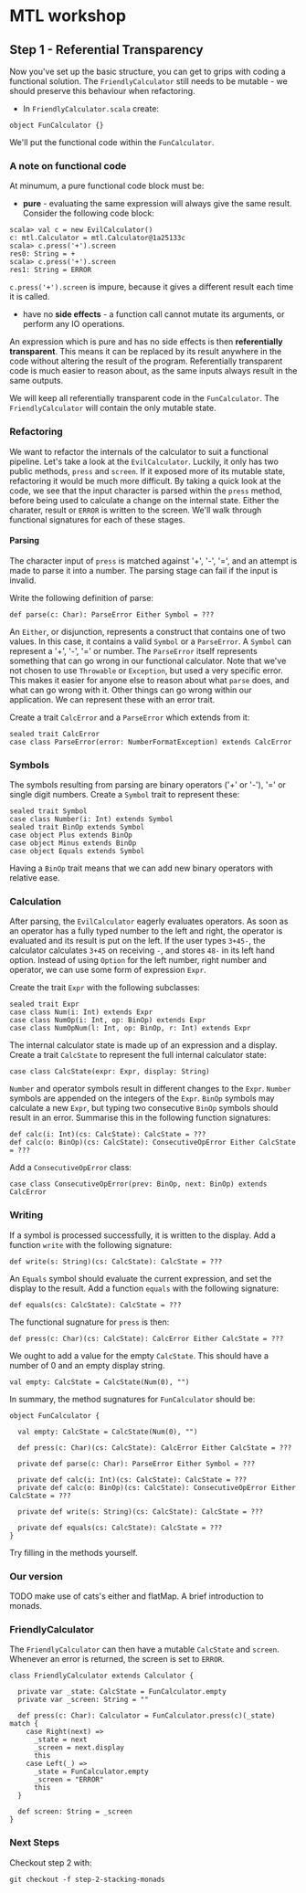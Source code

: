 # MTL workshop

## Step 1 - Referential Transparency

Now you've set up the basic structure, you can get to grips with coding a functional solution.  The `FriendlyCalculator` still needs to be mutable - we should preserve this behaviour when refactoring.

 - In `FriendlyCalculator.scala` create:
```
object FunCalculator {}
```
We'll put the functional code within the `FunCalculator`.

### A note on functional code
At minumum, a pure functional code block must be:

 - **pure** - evaluating the same expression will always give the same result.
Consider the following code block:
```
scala> val c = new EvilCalculator()
c: mtl.Calculator = mtl.Calculator@1a25133c
scala> c.press('+').screen
res0: String = +
scala> c.press('+').screen
res1: String = ERROR
```
`c.press('+').screen` is impure, because it gives a different result each time it is called.

 - have no **side effects** - a function call cannot mutate its arguments, or perform any IO operations.
 
An expression which is pure and has no side effects is then **referentially transparent**.  This means it can be replaced by its result anywhere in the code without altering the result of the program.  Referentially transparent code is much easier to reason about, as the same inputs always result in the same outputs.

We will keep all referentially transparent code in the `FunCalculator`.  The `FriendlyCalculator` will contain the only mutable state.

### Refactoring

We want to refactor the internals of the calculator to suit a functional pipeline.  Let's take a look at the `EvilCalculator`.  Luckily, it only has two public methods, `press` and `screen`.  If it exposed more of its mutable state, refactoring it would be much more difficult.  By taking a quick look at the code, we see that the input character is parsed within the `press` method, before being used to calculate a change on the internal state.  Either the charater, result or `ERROR` is written to the screen.  We'll walk through functional signatures for each of these stages.

#### Parsing
The character input of `press` is matched against '+', '-', '=', and an attempt is made to parse it into a number.  The parsing stage can fail if the input is invalid.

Write the following definition of parse:
```
def parse(c: Char): ParseError Either Symbol = ???
```
An `Either`, or disjunction, represents a construct that contains one of two values.  In this case, it contains a valid `Symbol` or a `ParseError`.  A `Symbol` can represent a '+', '-', '=' or number.  The `ParseError` itself represents something that can go wrong in our functional calculator.  Note that we've not chosen to use `Throwable` or `Exception`, but used a very specific error.  This makes it easier for anyone else to reason about what `parse` does, and what can go wrong with it.  Other things can go wrong within our application.  We can represent these with an error trait.

Create a trait `CalcError` and a `ParseError` which extends from it:

```
sealed trait CalcError
case class ParseError(error: NumberFormatException) extends CalcError
```
### Symbols

The symbols resulting from parsing are binary operators ('+' or '-'), '=' or single digit numbers.
Create a `Symbol` trait to represent these:
```
sealed trait Symbol
case class Number(i: Int) extends Symbol
sealed trait BinOp extends Symbol
case object Plus extends BinOp
case object Minus extends BinOp
case object Equals extends Symbol
```

Having a `BinOp` trait means that we can add new binary operators with relative ease.

### Calculation

After parsing, the `EvilCalculator` eagerly evaluates operators.  As soon as an operator has a fully typed number to the left and right, the operator is evaluated and its result is put on the left.  If the user types `3+45-`, the calculator calculates `3+45` on receiving `-`, and stores `48-` in its left hand option.  Instead of using `Option` for the left number, right number and operator, we can use some form of expression `Expr`.

Create the trait `Expr` with the following subclasses:
```
sealed trait Expr
case class Num(i: Int) extends Expr
case class NumOp(i: Int, op: BinOp) extends Expr
case class NumOpNum(l: Int, op: BinOp, r: Int) extends Expr
```

The internal calculator state is made up of an expression and a display.
Create a trait `CalcState` to represent the full internal calculator state:
```
case class CalcState(expr: Expr, display: String)
```

`Number` and operator symbols result in different changes to the `Expr`.  `Number` symbols are appended on the integers of the `Expr`.  `BinOp` symbols may calculate a new `Expr`, but typing two consecutive `BinOp` symbols should result in an error.
Summarise this in the following function signatures:
```
def calc(i: Int)(cs: CalcState): CalcState = ???
def calc(o: BinOp)(cs: CalcState): ConsecutiveOpError Either CalcState = ???
```

Add a `ConsecutiveOpError` class:
```
case class ConsecutiveOpError(prev: BinOp, next: BinOp) extends CalcError
```
### Writing

If a symbol is processed successfully, it is written to the display.
Add a function `write` with the following signature:
```
def write(s: String)(cs: CalcState): CalcState = ???
```

An `Equals` symbol should evaluate the current expression, and set the display to the result.
Add a function `equals` with the following signature:
```
def equals(cs: CalcState): CalcState = ???
```

The functional sugnature for `press` is then:
```
def press(c: Char)(cs: CalcState): CalcError Either CalcState = ??? 
```

We ought to add a value for the empty `CalcState`.  This should have a number of 0 and an empty display string.

```
val empty: CalcState = CalcState(Num(0), "")
```

In summary, the method sugnatures for `FunCalculator` should be:

```
object FunCalculator {

  val empty: CalcState = CalcState(Num(0), "")

  def press(c: Char)(cs: CalcState): CalcError Either CalcState = ??? 

  private def parse(c: Char): ParseError Either Symbol = ???

  private def calc(i: Int)(cs: CalcState): CalcState = ???
  private def calc(o: BinOp)(cs: CalcState): ConsecutiveOpError Either CalcState = ???

  private def write(s: String)(cs: CalcState): CalcState = ???

  private def equals(cs: CalcState): CalcState = ???
}

```

Try filling in the methods yourself.

### Our version
TODO make use of cats's either and flatMap.  A brief introduction to monads.

### FriendlyCalculator

The `FriendlyCalculator` can then have a mutable `CalcState` and `screen`.  Whenever an error is returned, the screen is set to `ERROR`.

```
class FriendlyCalculator extends Calculator {

  private var _state: CalcState = FunCalculator.empty 
  private var _screen: String = ""

  def press(c: Char): Calculator = FunCalculator.press(c)(_state) match {
    case Right(next) => 
      _state = next
      _screen = next.display
      this
    case Left(_) =>
      _state = FunCalculator.empty
      _screen = "ERROR"
      this
  }

  def screen: String = _screen
}

```

### Next Steps

Checkout step 2 with:
```
git checkout -f step-2-stacking-monads
```
